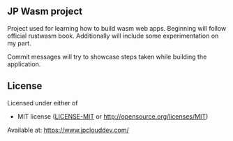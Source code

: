 ## JP Wasm project

Project used for learning how to build wasm web apps. Beginning 
will follow official rustwasm book. Additionally will include some 
experimentation on my part.

Commit messages will try to showcase steps taken while building the 
application.

## License

Licensed under either of

* MIT license ([LICENSE-MIT](LICENSE-MIT) or http://opensource.org/licenses/MIT)

Available at: https://www.jpclouddev.com/
